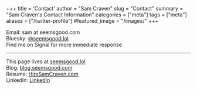 +++
title = 'Contact'
author = "Sam Craven"
slug = "Contact"
summary = "Sam Craven's Contact Information"
categories = ["meta"]
tags = ["meta"]
aliases = ["/twitter-profile"]
#featured_image = "/images/"
+++

Email: sam at seemsgood.com   
Bluesky: [@seemsgood.lol](https://bsky.app/profile/seemsgood.lol)   
Find me on Signal for more immediate response

---

This page lives at [seemsgood.lol](https://seemsgood.lol)   
Blog: [blog.seemsgood.com](https://blog.seemsgood.com)   
Resume: [HireSamCraven.com](https://HireSamCraven.com)  
LinkedIn: [LinkedIn](https://www.linkedin.com/in/email-sam-at-seemsgood-dot-com/)
